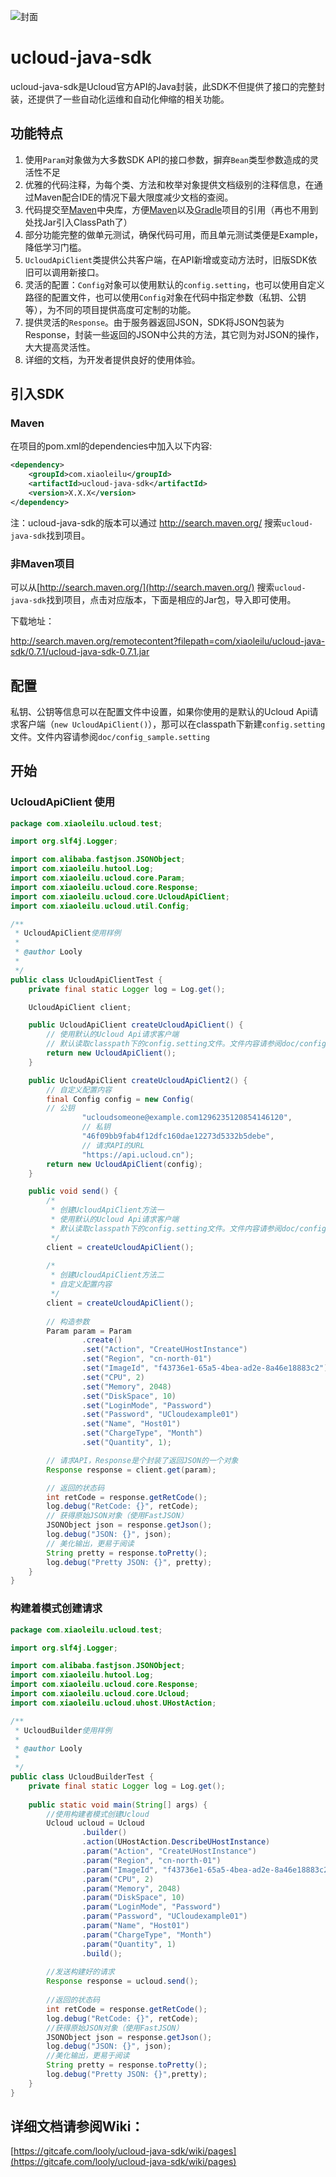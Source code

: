 ![封面](https://gitcafe-image.b0.upaiyun.com/c6f592a6a94231bd62b5da91510dcf0a.jpg)

# ucloud-java-sdk

ucloud-java-sdk是Ucloud官方API的Java封装，此SDK不但提供了接口的完整封装，还提供了一些自动化运维和自动化伸缩的相关功能。

## 功能特点

1. 使用`Param`对象做为大多数SDK API的接口参数，摒弃`Bean`类型参数造成的灵活性不足
2. 优雅的代码注释，为每个类、方法和枚举对象提供文档级别的注释信息，在通过Maven配合IDE的情况下最大限度减少文档的查阅。
3. 代码提交至[Maven](http://maven.apache.org/)中央库，方便[Maven](http://maven.apache.org/)以及[Gradle](http://gradle.org/)项目的引用（再也不用到处找Jar引入ClassPath了）
4. 部分功能完整的做单元测试，确保代码可用，而且单元测试类便是Example，降低学习门槛。
5. `UcloudApiClient`类提供公共客户端，在API新增或变动方法时，旧版SDK依旧可以调用新接口。
6. 灵活的配置：`Config`对象可以使用默认的`config.setting`，也可以使用自定义路径的配置文件，也可以使用`Config`对象在代码中指定参数（私钥、公钥等），为不同的项目提供高度可定制的功能。
7. 提供灵活的`Response`。由于服务器返回JSON，SDK将JSON包装为Response，封装一些返回的JSON中公共的方法，其它则为对JSON的操作，大大提高灵活性。
8. 详细的文档，为开发者提供良好的使用体验。

## 引入SDK

### Maven
在项目的pom.xml的dependencies中加入以下内容:

```XML
<dependency>
    <groupId>com.xiaoleilu</groupId>
    <artifactId>ucloud-java-sdk</artifactId>
    <version>X.X.X</version>
</dependency>
```

注：ucloud-java-sdk的版本可以通过 http://search.maven.org/ 搜索`ucloud-java-sdk`找到项目。

### 非Maven项目
可以从[http://search.maven.org/](http://search.maven.org/) 搜索`ucloud-java-sdk`找到项目，点击对应版本，下面是相应的Jar包，导入即可使用。

下载地址：

http://search.maven.org/remotecontent?filepath=com/xiaoleilu/ucloud-java-sdk/0.7.1/ucloud-java-sdk-0.7.1.jar

## 配置

私钥、公钥等信息可以在配置文件中设置，如果你使用的是默认的Ucloud Api请求客户端（`new UcloudApiClient()`），那可以在classpath下新建`config.setting`文件。文件内容请参阅`doc/config_sample.setting`

## 开始

### UcloudApiClient 使用

```Java
package com.xiaoleilu.ucloud.test;

import org.slf4j.Logger;

import com.alibaba.fastjson.JSONObject;
import com.xiaoleilu.hutool.Log;
import com.xiaoleilu.ucloud.core.Param;
import com.xiaoleilu.ucloud.core.Response;
import com.xiaoleilu.ucloud.core.UcloudApiClient;
import com.xiaoleilu.ucloud.util.Config;

/**
 * UcloudApiClient使用样例
 * 
 * @author Looly
 *
 */
public class UcloudApiClientTest {
	private final static Logger log = Log.get();

	UcloudApiClient client;

	public UcloudApiClient createUcloudApiClient() {
		// 使用默认的Ucloud Api请求客户端
		// 默认读取classpath下的config.setting文件。文件内容请参阅doc/config_sample.setting
		return new UcloudApiClient();
	}

	public UcloudApiClient createUcloudApiClient2() {
		// 自定义配置内容
		final Config config = new Config(
		// 公钥
				"ucloudsomeone@example.com1296235120854146120",
				// 私钥
				"46f09bb9fab4f12dfc160dae12273d5332b5debe",
				// 请求API的URL
				"https://api.ucloud.cn");
		return new UcloudApiClient(config);
	}

	public void send() {
		/*
		 * 创建UcloudApiClient方法一
		 * 使用默认的Ucloud Api请求客户端
		 * 默认读取classpath下的config.setting文件。文件内容请参阅doc/config_sample.setting
		 */
		client = createUcloudApiClient();
		
		/*
		 * 创建UcloudApiClient方法二
		 * 自定义配置内容
		 */
		client = createUcloudApiClient();
		
		// 构造参数
		Param param = Param
				.create()
				.set("Action", "CreateUHostInstance")
				.set("Region", "cn-north-01")
				.set("ImageId", "f43736e1-65a5-4bea-ad2e-8a46e18883c2")
				.set("CPU", 2)
				.set("Memory", 2048)
				.set("DiskSpace", 10)
				.set("LoginMode", "Password")
				.set("Password", "UCloudexample01")
				.set("Name", "Host01")
				.set("ChargeType", "Month")
				.set("Quantity", 1);

		// 请求API，Response是个封装了返回JSON的一个对象
		Response response = client.get(param);

		// 返回的状态码
		int retCode = response.getRetCode();
		log.debug("RetCode: {}", retCode);
		// 获得原始JSON对象（使用FastJSON）
		JSONObject json = response.getJson();
		log.debug("JSON: {}", json);
		// 美化输出，更易于阅读
		String pretty = response.toPretty();
		log.debug("Pretty JSON: {}", pretty);
	}
}
```

### 构建着模式创建请求
```Java
package com.xiaoleilu.ucloud.test;

import org.slf4j.Logger;

import com.alibaba.fastjson.JSONObject;
import com.xiaoleilu.hutool.Log;
import com.xiaoleilu.ucloud.core.Response;
import com.xiaoleilu.ucloud.core.Ucloud;
import com.xiaoleilu.ucloud.uhost.UHostAction;

/**
 * UcloudBuilder使用样例
 * 
 * @author Looly
 *
 */
public class UcloudBuilderTest {
	private final static Logger log = Log.get();
	
	public static void main(String[] args) {
		//使用构建者模式创建Ucloud
		Ucloud ucloud = Ucloud
				.builder()
				.action(UHostAction.DescribeUHostInstance)
				.param("Action", "CreateUHostInstance")
				.param("Region", "cn-north-01")
				.param("ImageId", "f43736e1-65a5-4bea-ad2e-8a46e18883c2")
				.param("CPU", 2)
				.param("Memory", 2048)
				.param("DiskSpace", 10)
				.param("LoginMode", "Password")
				.param("Password", "UCloudexample01")
				.param("Name", "Host01")
				.param("ChargeType", "Month")
				.param("Quantity", 1)
				.build();
		
		//发送构建好的请求
		Response response = ucloud.send();
		
		//返回的状态码
		int retCode = response.getRetCode();
		log.debug("RetCode: {}", retCode);
		//获得原始JSON对象（使用FastJSON）
		JSONObject json = response.getJson();
		log.debug("JSON: {}", json);
		//美化输出，更易于阅读
		String pretty = response.toPretty();
		log.debug("Pretty JSON: {}",pretty);
	}
}
```

## 详细文档请参阅Wiki：

[https://gitcafe.com/looly/ucloud-java-sdk/wiki/pages](https://gitcafe.com/looly/ucloud-java-sdk/wiki/pages)